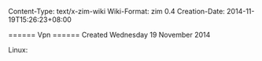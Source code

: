 Content-Type: text/x-zim-wiki
Wiki-Format: zim 0.4
Creation-Date: 2014-11-19T15:26:23+08:00

====== Vpn ======
Created Wednesday 19 November 2014

Linux:
